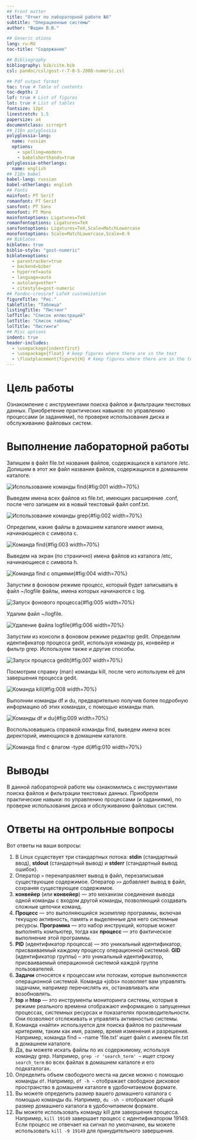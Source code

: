 ```yaml
---
## Front matter
title: "Отчет по лабораторной работе №6"
subtitle: "Операционные системы"
author: "Фадин В.В."

## Generic otions
lang: ru-RU
toc-title: "Содержание"

## Bibliography
bibliography: bib/cite.bib
csl: pandoc/csl/gost-r-7-0-5-2008-numeric.csl

## Pdf output format
toc: true # Table of contents
toc-depth: 2
lof: true # List of figures
lot: true # List of tables
fontsize: 12pt
linestretch: 1.5
papersize: a4
documentclass: scrreprt
## I18n polyglossia
polyglossia-lang:
  name: russian
  options:
	- spelling=modern
	- babelshorthands=true
polyglossia-otherlangs:
  name: english
## I18n babel
babel-lang: russian
babel-otherlangs: english
## Fonts
mainfont: PT Serif
romanfont: PT Serif
sansfont: PT Sans
monofont: PT Mono
mainfontoptions: Ligatures=TeX
romanfontoptions: Ligatures=TeX
sansfontoptions: Ligatures=TeX,Scale=MatchLowercase
monofontoptions: Scale=MatchLowercase,Scale=0.9
## Biblatex
biblatex: true
biblio-style: "gost-numeric"
biblatexoptions:
  - parentracker=true
  - backend=biber
  - hyperref=auto
  - language=auto
  - autolang=other*
  - citestyle=gost-numeric
## Pandoc-crossref LaTeX customization
figureTitle: "Рис."
tableTitle: "Таблица"
listingTitle: "Листинг"
lofTitle: "Список иллюстраций"
lotTitle: "Список таблиц"
lolTitle: "Листинги"
## Misc options
indent: true
header-includes:
  - \usepackage{indentfirst}
  - \usepackage{float} # keep figures where there are in the text
  - \floatplacement{figure}{H} # keep figures where there are in the text
---
```


# Цель работы

Ознакомление с инструментами поиска файлов и фильтрации текстовых данных. Приобретение практических навыков: по управлению процессами (и заданиями), по
проверке использования диска и обслуживанию файловых систем.

# Выполнение лабораторной работы

Запишем в файл file.txt названия файлов, содержащихся в каталоге /etc. Допишем в этот же файл названия файлов, содержащихся в домашнем каталоге.

![Использование команды find](image/1.png){#fig:001 width=70%}

Выведем имена всех файлов из file.txt, имеющих расширение .conf, после чего запишем их в новый текстовый файл conf.txt.

![Использование команды grep](image/2.png){#fig:002 width=70%}

Определим, какие файлы в домашнем каталоге имеют имена, начинающиеся с символа c.

![Команда find](image/3.png){#fig:003 width=70%}

Выведем на экран (по странично) имена файлов из каталога /etc, начинающиеся с символа h.

![Команда find с опциями](image/4.png){#fig:004 width=70%}

Запустим в фоновом режиме процесс, который будет записывать в файл ~/logfile файлы, имена которых начинаются с log.

![Запуск фонового процесса](image/5.png){#fig:005 width=70%}

Удалим файл ~/logfile.

![Удаление файла logfile](image/6.png){#fig:006 width=70%}

Запустим из консоли в фоновом режиме редактор gedit.
Определим идентификатор процесса gedit, используя команду ps, конвейер и фильтр grep. Используем также и другие способы.

![Запуск процесса gedit](image/7.png){#fig:007 width=70%}

Посмотрим справку (man) команды kill, после чего используем её для завершения процесса gedit.

![Команда kill](image/8.png){#fig:008 width=70%}

Выполним команды df и du, предварительно получив более подробную информацию об этих командах, с помощью команды man.

![Команды df и du](image/9.png){#fig:009 width=70%}

Воспользовавшись справкой команды find, выведем имена всех директорий, имеющихся в домашнем каталоге.

![Команда find с флагом -type d](image/10.png){#fig:010 width=70%}

# Выводы

В данной лабораторной работе мы ознакомились с инструментами поиска файлов и фильтрации текстовых данных. Приобрели практические навыки: по управлению процессами (и заданиями), по проверке использования диска и обслуживанию файловых систем.

# Ответы на онтрольные вопросы

Вот ответы на ваши вопросы:

1. В Linux существует три стандартных потока: **stdin** (стандартный ввод), **stdout** (стандартный вывод) и **stderr** (стандартный вывод ошибок).
2. Оператор `>` перенаправляет вывод в файл, перезаписывая существующее содержимое. Оператор `>>` добавляет вывод в файл, сохраняя существующее содержимое.
3. **конвейер** (или **конвейер**) — это механизм соединения вывода одной команды с входом другой команды, позволяющий создавать сложные цепочки команд.
4. **Процесс** — это выполняющийся экземпляр программы, включая текущую активность, память и выделенные для него системные ресурсы. **Программа** — это набор инструкций, которые может выполнять компьютер, тогда как **процесс** — это фактическое выполнение этой программы.
5. **PID** (идентификатор процесса) — это уникальный идентификатор, присваиваемый каждому процессу операционной системой. **GID** (идентификатор группы) – это уникальный идентификатор, присваиваемый операционной системой каждой группе пользователей.
6. **Задачи** относятся к процессам или потокам, которые выполняются операционной системой. Команда «jobs» позволяет вам управлять задачами, например перечислять их, останавливать или возобновлять.
7. **top** и **htop** — это инструменты мониторинга системы, которые в режиме реального времени отображают информацию о запущенных процессах, системных ресурсах и показателях производительности. Они позволяют отслеживать и управлять активностью системы.
8. Команда «найти» используется для поиска файлов по различным критериям, таким как имя, размер, время изменения и разрешения. Например, команда find ~ -name 'file.txt' ищет файл с именем file.txt в домашнем каталоге.
9. Да, вы можете искать файлы по их содержимому, используя команду grep. Например, `grep -r 'search_term' ~` ищет строку `search_term` во всех файлах в домашнем каталоге и его подкаталогах.
10. Определить объем свободного места на диске можно с помощью команды `df`. Например, `df -h ~` отображает свободное дисковое пространство в домашнем каталоге в удобочитаемом формате.
11. Вы можете определить размер вашего домашнего каталога с помощью команды du. Например, `du -sh ~` отображает общий размер домашнего каталога в удобочитаемом формате.
12. Вы можете использовать команду kill для завершения процесса. Например, `kill 19149` завершает процесс с идентификатором 19149. Если процесс не отвечает на сигнал по умолчанию, вы можете использовать `kill -9 19149` для принудительного завершения.

